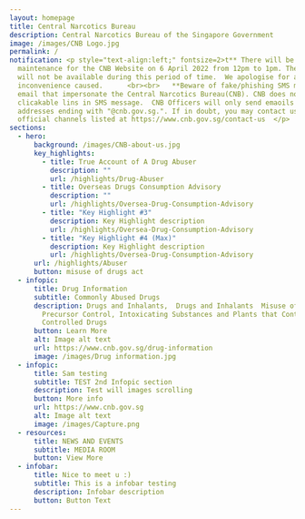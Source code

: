 ```yaml
---
layout: homepage
title: Central Narcotics Bureau
description: Central Narcotics Bureau of the Singapore Government
image: /images/CNB Logo.jpg
permalink: /
notification: <p style="text-align:left;" fontsize=2>t** There will be scheduled
  maintenance for the CNB Website on 6 April 2022 from 12pm to 1pm. The website
  will not be available during this period of time.  We apologise for any
  inconvenience caused.      <br><br>   **Beware of fake/phishing SMS masses or
  email that impersonate the Central Narcotics Bureau(CNB). CNB does not send
  clicakable lins in SMS message.  CNB Officers will only send emaoils from
  addresses ending with "@cnb.gov.sg.". If in doubt, you may contact us via the
  official channels listed at https://www.cnb.gov.sg/contact-us  </p>
sections:
  - hero:
      background: /images/CNB-about-us.jpg
      key_highlights:
        - title: True Account of A Drug Abuser
          description: ""
          url: /highlights/Drug-Abuser
        - title: Overseas Drugs Consumption Advisory
          description: ""
          url: /highlights/Oversea-Drug-Consumption-Advisory
        - title: "Key Highlight #3"
          description: Key Highlight description
          url: /highlights/Oversea-Drug-Consumption-Advisory
        - title: "Key Highlight #4 (Max)"
          description: Key Highlight description
          url: /highlights/Oversea-Drug-Consumption-Advisory
      url: /highlights/Abuser
      button: misuse of drugs act
  - infopic:
      title: Drug Information
      subtitle: Commonly Abused Drugs
      description: Drugs and Inhalants,  Drugs and Inhalants  Misuse of Drugs Act,
        Precursor Control, Intoxicating Substances and Plants that Contain
        Controlled Drugs
      button: Learn More
      alt: Image alt text
      url: https://www.cnb.gov.sg/drug-information
      image: /images/Drug information.jpg
  - infopic:
      title: Sam testing
      subtitle: TEST 2nd Infopic section
      description: Test will images scrolling
      button: More info
      url: https://www.cnb.gov.sg
      alt: Image alt text
      image: /images/Capture.png
  - resources:
      title: NEWS AND EVENTS
      subtitle: MEDIA ROOM
      button: View More
  - infobar:
      title: Nice to meet u :)
      subtitle: This is a infobar testing
      description: Infobar description
      button: Button Text
---
```

